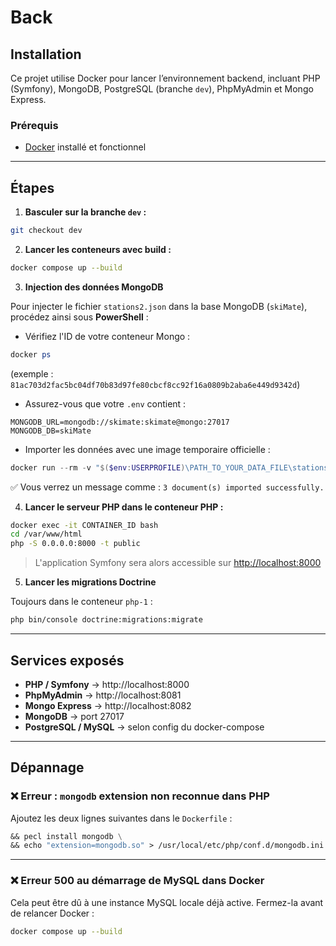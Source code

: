 # Back

## Installation

Ce projet utilise Docker pour lancer l’environnement backend, incluant PHP (Symfony), MongoDB, PostgreSQL (branche `dev`), PhpMyAdmin et Mongo Express.

### Prérequis

- [Docker](https://www.docker.com/) installé et fonctionnel

---

## Étapes

1. **Basculer sur la branche `dev` :**

```bash
git checkout dev
```

2. **Lancer les conteneurs avec build :**

```bash
docker compose up --build
```

3. **Injection des données MongoDB**

Pour injecter le fichier `stations2.json` dans la base MongoDB (`skiMate`), procédez ainsi sous **PowerShell** :

- Vérifiez l'ID de votre conteneur Mongo :

```powershell
docker ps
```

(exemple : `81ac703d2fac5bc04df70b83d97fe80cbcf8cc92f16a0809b2aba6e449d9342d`)

- Assurez-vous que votre `.env` contient :

```env
MONGODB_URL=mongodb://skimate:skimate@mongo:27017
MONGODB_DB=skiMate
```

- Importer les données avec une image temporaire officielle :

```powershell
docker run --rm -v "$($env:USERPROFILE)\PATH_TO_YOUR_DATA_FILE\stations.json:/stations.json" mongo mongoimport --host host.docker.internal --port 27017 --username skimate --password skimate --authenticationDatabase admin --db skiMate --collection stations --file /stations.json 
```


✅ Vous verrez un message comme : `3 document(s) imported successfully.`

4. **Lancer le serveur PHP dans le conteneur PHP :**

```bash
docker exec -it CONTAINER_ID bash
cd /var/www/html
php -S 0.0.0.0:8000 -t public
```

> L'application Symfony sera alors accessible sur [http://localhost:8000](http://localhost:8000)

5. **Lancer les migrations Doctrine**

Toujours dans le conteneur `php-1` :

```bash
php bin/console doctrine:migrations:migrate
```

---

## Services exposés

- **PHP / Symfony** → http://localhost:8000
- **PhpMyAdmin** → http://localhost:8081
- **Mongo Express** → http://localhost:8082
- **MongoDB** → port 27017
- **PostgreSQL / MySQL** → selon config du docker-compose

---

## Dépannage


### ❌ Erreur : `mongodb` extension non reconnue dans PHP

Ajoutez les deux lignes suivantes dans le `Dockerfile` :

```Dockerfile
&& pecl install mongodb \
&& echo "extension=mongodb.so" > /usr/local/etc/php/conf.d/mongodb.ini \
```

---

### ❌ Erreur 500 au démarrage de MySQL dans Docker

Cela peut être dû à une instance MySQL locale déjà active. Fermez-la avant de relancer Docker :

```bash
docker compose up --build
```
